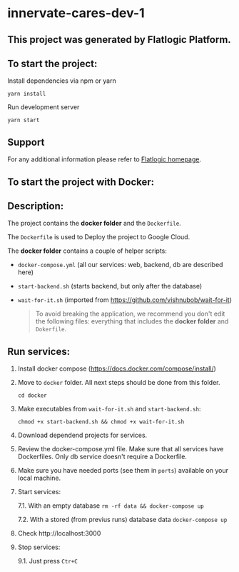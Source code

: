 # innervate-cares-dev-1

## This project was generated by Flatlogic Platform.

## To start the project:

  Install dependencies via npm or yarn
  ```shell
  yarn install
  ```

  Run development server
  ```shell
  yarn start
  ```

  ## Support
  For any additional information please refer to [Flatlogic homepage](https://flatlogic.com).

## To start the project with Docker:
  ## Description:

  The project contains the **docker folder** and the `Dockerfile`.

  The `Dockerfile` is used to Deploy the project to Google Cloud.

  The **docker folder** contains a couple of helper scripts:

  - `docker-compose.yml` (all our services: web, backend, db are described here)
  - `start-backend.sh` (starts backend, but only after the database)
  - `wait-for-it.sh` (imported from https://github.com/vishnubob/wait-for-it)

      > To avoid breaking the application, we recommend you don't edit the following files: everything that includes the **docker folder** and `Dokerfile`.

  ## Run services:

  1. Install docker compose (https://docs.docker.com/compose/install/)

  2. Move to `docker` folder. All next steps should be done from this folder.

     ``` cd docker ```

  3. Make executables from `wait-for-it.sh` and `start-backend.sh`:

     ``` chmod +x start-backend.sh && chmod +x wait-for-it.sh ```

  4. Download dependend projects for services.

  5. Review the docker-compose.yml file. Make sure that all services have Dockerfiles. Only db service doesn't require a Dockerfile.

  6. Make sure you have needed ports (see them in `ports`) available on your local machine.

  7. Start services:

     7.1. With an empty database `rm -rf data && docker-compose up`

     7.2. With a stored (from previus runs) database data `docker-compose up`

  8. Check http://localhost:3000

  9. Stop services:

     9.1. Just press `Ctr+C`

